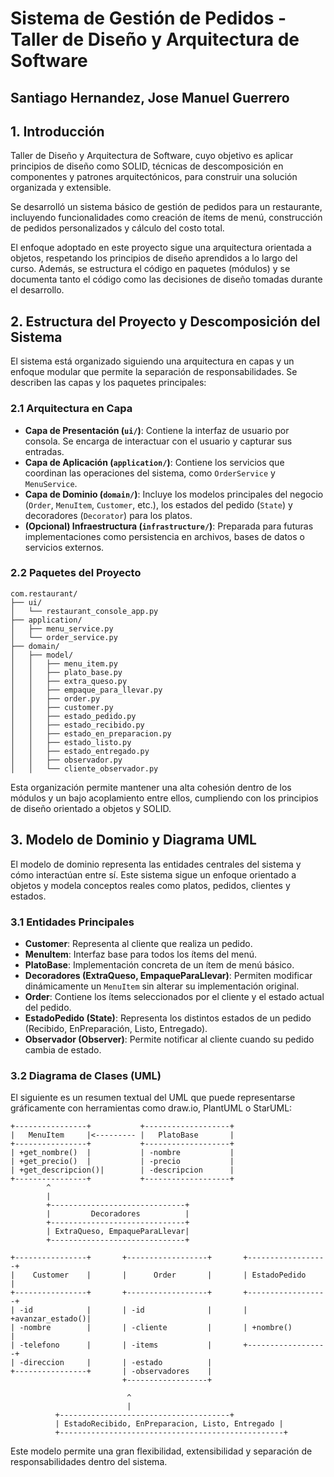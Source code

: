 # Sistema de Gestión de Pedidos - Taller de Diseño y Arquitectura de Software
## Santiago Hernandez, Jose Manuel Guerrero
## 1. Introducción

Taller de Diseño y Arquitectura de Software, cuyo objetivo es aplicar principios de diseño como SOLID, técnicas de descomposición en componentes y patrones arquitectónicos, para construir una solución organizada y extensible. 

Se desarrolló un sistema básico de gestión de pedidos para un restaurante, incluyendo funcionalidades como creación de ítems de menú, construcción de pedidos personalizados y cálculo del costo total.

El enfoque adoptado en este proyecto sigue una arquitectura orientada a objetos, respetando los principios de diseño aprendidos a lo largo del curso. Además, se estructura el código en paquetes (módulos) y se documenta tanto el código como las decisiones de diseño tomadas durante el desarrollo.

## 2. Estructura del Proyecto y Descomposición del Sistema

El sistema está organizado siguiendo una arquitectura en capas y un enfoque modular que permite la separación de responsabilidades. Se describen las capas y los paquetes principales:

### 2.1 Arquitectura en Capa

- **Capa de Presentación (`ui/`)**: Contiene la interfaz de usuario por consola. Se encarga de interactuar con el usuario y capturar sus entradas.
- **Capa de Aplicación (`application/`)**: Contiene los servicios que coordinan las operaciones del sistema, como `OrderService` y `MenuService`.
- **Capa de Dominio (`domain/`)**: Incluye los modelos principales del negocio (`Order`, `MenuItem`, `Customer`, etc.), los estados del pedido (`State`) y decoradores (`Decorator`) para los platos.
- **(Opcional) Infraestructura (`infrastructure/`)**: Preparada para futuras implementaciones como persistencia en archivos, bases de datos o servicios externos.

### 2.2 Paquetes del Proyecto

```
com.restaurant/
├── ui/
│   └── restaurant_console_app.py
├── application/
│   ├── menu_service.py
│   └── order_service.py
├── domain/
│   ├── model/
│   │   ├── menu_item.py
│   │   ├── plato_base.py
│   │   ├── extra_queso.py
│   │   ├── empaque_para_llevar.py
│   │   ├── order.py
│   │   ├── customer.py
│   │   ├── estado_pedido.py
│   │   ├── estado_recibido.py
│   │   ├── estado_en_preparacion.py
│   │   ├── estado_listo.py
│   │   ├── estado_entregado.py
│   │   ├── observador.py
│   │   └── cliente_observador.py
```

Esta organización permite mantener una alta cohesión dentro de los módulos y un bajo acoplamiento entre ellos, cumpliendo con los principios de diseño orientado a objetos y SOLID.

## 3. Modelo de Dominio y Diagrama UML

El modelo de dominio representa las entidades centrales del sistema y cómo interactúan entre sí. Este sistema sigue un enfoque orientado a objetos y modela conceptos reales como platos, pedidos, clientes y estados.

### 3.1 Entidades Principales

- **Customer**: Representa al cliente que realiza un pedido.
- **MenuItem**: Interfaz base para todos los ítems del menú.
- **PlatoBase**: Implementación concreta de un ítem de menú básico.
- **Decoradores (ExtraQueso, EmpaqueParaLlevar)**: Permiten modificar dinámicamente un `MenuItem` sin alterar su implementación original.
- **Order**: Contiene los ítems seleccionados por el cliente y el estado actual del pedido.
- **EstadoPedido (State)**: Representa los distintos estados de un pedido (Recibido, EnPreparación, Listo, Entregado).
- **Observador (Observer)**: Permite notificar al cliente cuando su pedido cambia de estado.

### 3.2 Diagrama de Clases (UML)

El siguiente es un resumen textual del UML que puede representarse gráficamente con herramientas como draw.io, PlantUML o StarUML:

```
+----------------+           +-------------------+
|   MenuItem     |<--------- |   PlatoBase       |
+----------------+           +-------------------+
| +get_nombre()  |           | -nombre           |
| +get_precio()  |           | -precio           |
| +get_descripcion()|        | -descripcion      |
+----------------+           +-------------------+
        ^
        |
        +------------------------------+
        |         Decoradores          |
        +------------------------------+
        | ExtraQueso, EmpaqueParaLlevar|
        +------------------------------+

+----------------+       +------------------+       +------------------+
|    Customer    |       |      Order       |       | EstadoPedido     |
+----------------+       +------------------+       +------------------+
| -id            |       | -id              |       | +avanzar_estado()|
| -nombre        |       | -cliente         |       | +nombre()        |
| -telefono      |       | -items           |       +------------------+
| -direccion     |       | -estado          |
+----------------+       | -observadores    |
                         +------------------+

                          ^
                          |
          +--------------------------------------+
          | EstadoRecibido, EnPreparacion, Listo, Entregado |
          +--------------------------------------------------+
```

Este modelo permite una gran flexibilidad, extensibilidad y separación de responsabilidades dentro del sistema.

